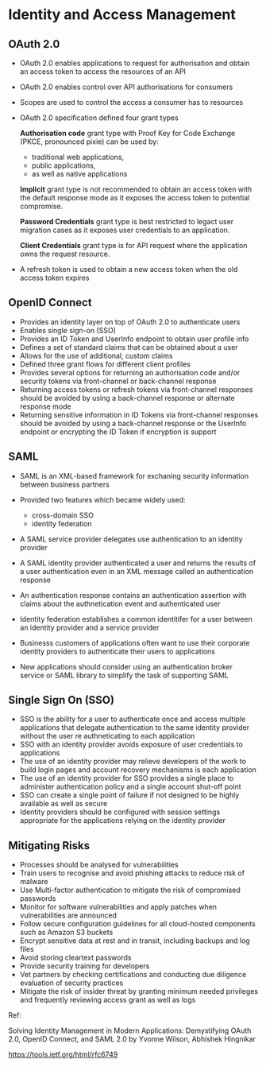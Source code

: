 # Identity and Access Management

## OAuth 2.0 

- OAuth 2.0 enables applications to request for authorisation and obtain an access token to access the resources of an API
- OAuth 2.0 enables control over API authorisations for consumers
- Scopes are used to control the access a consumer has to resources
- OAuth 2.0 specification defined four grant types
     
     **Authorisation code** grant type with Proof Key for Code Exchange (PKCE, pronounced pixie) can be used by:
     * traditional web applications,
     * public applications,
     * as well as native applications
    
    **Implicit** grant type is not recommended to obtain an access token with the default response mode as it exposes the access     token to potential compromise.
  
     **Password Credentials** grant type is best restricted to legact user migration cases as it exposes user credentials to an application.
  
     **Client Credentials** grant type is for API request where the application owns the request resource.

- A refresh token is used to obtain a new access token when the old access token expires

## OpenID Connect

- Provides an identity layer on top of OAuth 2.0 to authenticate users
- Enables single sign-on (SSO)
- Provides an ID Token and UserInfo endpoint to obtain user profile info
- Defines a set of standard claims that can be obtained about a user
- Allows for the use of additional, custom claims
- Defined three grant flows for different client profiles
- Provides several options for returning an authorisation code and/or security tokens via front-channel or back-channel response
- Returning access tokens or refresh tokens via front-channel responses should be avoided by using a back-channel response or alternate response mode
- Returning sensitive information in ID Tokens via front-channel responses should be avoided by using a back-channel response or the UserInfo endpoint or encrypting the ID Token if encryption is support

## SAML
- SAML is an XML-based framework for exchaning security information between business partners
- Provided two features which became widely used:
     * cross-domain SSO 
     * identity federation
          
- A SAML service provider delegates use authentication to an identity provider
- A SAML identity provider authenticated a user and returns the results of a user authentication even in an XML message called an authentication response
- An authentication response contains an authentication assertion with claims about the authnetication event and authenticated user
- Identity federation establishes a common identitifer for a user between an identity provider and a service provider
- Businesss customers of applications often want to use their corporate identity providers to authenticate their users to applications
- New applications should consider using an authentication broker service or SAML library to simplify the task of supporting SAML

## Single Sign On (SSO)
- SSO is the ability for a user to authenticate once and access multiple applications that delegate authentication to the same identity provider without the user re authneticating to each application
- SSO with an identity provider avoids exposure of user credentials to applications
- The use of an identity provider may relieve developers of the work to build login pages and account recovery mechanisms is each application
- The use of an identity provider for SSO provides a single place to administer authentication policy and a single account shut-off point
- SSO can create a single point of failure if not designed to be highly available as well as secure
- Identity providers should be configured with session settings appropriate for the applications relying on the identity provider

## Mitigating Risks
- Processes should be analysed for vulnerabilities
- Train users to recognise and avoid phishing attacks to reduce risk of malware
- Use Multi-factor authentication to mitigate the risk of compromised passwords
- Monitor for software vulnerabilities and apply patches when vulnerabilities are announced
- Follow secure configuration guidelines for all cloud-hosted components such as Amazon S3 buckets
- Encrypt sensitive data at rest and in transit, including backups and log files
- Avoid storing cleartext passwords
- Provide security training for developers
- Vet partners by checking certifications and conducting due diligence evaluation of security practices
- Mitigate the risk of insider threat by granting minimum needed privileges and frequently reviewing access grant as well as logs


Ref:

Solving Identity Management in Modern Applications: Demystifying OAuth 2.0, OpenID Connect, and SAML 2.0 by Yvonne Wilson, Abhishek Hingnikar

https://tools.ietf.org/html/rfc6749
